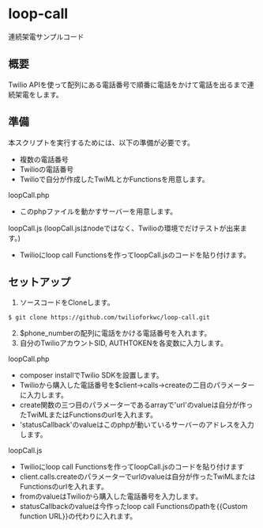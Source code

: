 # loop-call
連続架電サンプルコード

## 概要
Twilio APIを使って配列にある電話番号で順番に電話をかけて電話を出るまで連続架電をします。

## 準備
本スクリプトを実行するためには、以下の準備が必要です。
- 複数の電話番号
- Twilioの電話番号
- Twilioで自分が作成したTwiMLとかFunctionsを用意します。

loopCall.php
- このphpファイルを動かすサーバーを用意します。

loopCall.js
(loopCall.jsはnodeではなく、Twilioの環境でだけテストが出来ます。)
- Twilioにloop call Functionsを作ってloopCall.jsのコードを貼り付けます。

## セットアップ

1. ソースコードをCloneします。
```
$ git clone https://github.com/twilioforkwc/loop-call.git
```
2. $phone_numberの配列に電話をかける電話番号を入れます。
3. 自分のTwilioアカウントSID, AUTHTOKENを各変数に入力します。

loopCall.php
- composer installでTwilio SDKを設置します。
- Twilioから購入した電話番号を$client->calls->createの二目のパラメーターに入力します。
- create関数の三つ目のパラメーターであるarrayで'url'のvalueは自分が作ったTwiMLまたはFunctionsのurlを入れます。
- 'statusCallback'のvalueはこのphpが動いているサーバーのアドレスを入力します。

loopCall.js
- Twilioにloop call Functionsを作ってloopCall.jsのコードを貼り付けます
- client.calls.createのパラメーターでurlのvalueは自分が作ったTwiMLまたはFunctionsのurlを入れます。
- fromのvalueはTwilioから購入した電話番号を入力します。
- statusCallbackのvalueは今作ったloop call Functionsのpathを{{Custom function URL}}の代わりに入れます。
